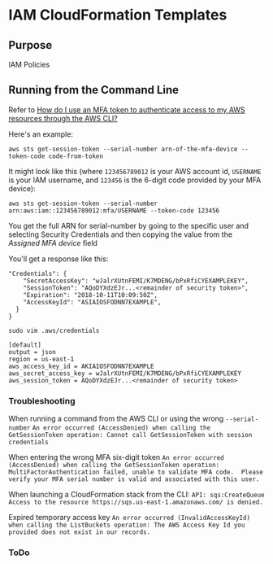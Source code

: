 # IAM CloudFormation Templates

## Purpose

IAM Policies


## Running from the Command Line

Refer to [How do I use an MFA token to authenticate access to my AWS resources through the AWS CLI?](https://aws.amazon.com/premiumsupport/knowledge-center/authenticate-mfa-cli/)

Here's an example:

```aws sts get-session-token --serial-number arn-of-the-mfa-device --token-code code-from-token```

It might look like this (where `123456789012` is your AWS account id, `USERNAME` is your IAM username, and `123456` is the 6-digit code provided by your MFA device):

```aws sts get-session-token --serial-number arn:aws:iam::123456789012:mfa/USERNAME --token-code 123456```

You get the full ARN for serial-number by going to the specific user and selecting Security Credentials and then copying the value from the *Assigned MFA device* field

You'll get a response like this: 

```{
"Credentials": {
    "SecretAccessKey": "wJalrXUtnFEMI/K7MDENG/bPxRfiCYEXAMPLEKEY",
    "SessionToken": "AQoDYXdzEJr...<remainder of security token>",
    "Expiration": "2018-10-11T10:09:50Z",
    "AccessKeyId": "ASIAIOSFODNN7EXAMPLE",
  }
}
```

```sudo vim .aws/credentials```


```
[default]
output = json
region = us-east-1
aws_access_key_id = AKIAIOSFODNN7EXAMPLE
aws_secret_access_key = wJalrXUtnFEMI/K7MDENG/bPxRfiCYEXAMPLEKEY
aws_session_token = AQoDYXdzEJr...<remainder of security token>
```


### Troubleshooting

When running a command from the AWS CLI or using the wrong `--serial-number`
```An error occurred (AccessDenied) when calling the GetSessionToken operation: Cannot call GetSessionToken with session credentials```

When entering the wrong MFA six-digit token
```An error occurred (AccessDenied) when calling the GetSessionToken operation: MultiFactorAuthentication failed, unable to validate MFA code.  Please verify your MFA serial number is valid and associated with this user.```

When launching a CloudFormation stack from the CLI:
```API: sqs:CreateQueue Access to the resource https://sqs.us-east-1.amazonaws.com/ is denied.```

Expired temporary access key
```An error occurred (InvalidAccessKeyId) when calling the ListBuckets operation: The AWS Access Key Id you provided does not exist in our records.```

### ToDo


